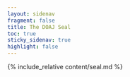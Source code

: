 ```yaml
---
layout: sidenav
fragment: false
title: The DOAJ Seal
toc: true
sticky_sidenav: true
highlight: false
---
```


{% include_relative content/seal.md %}
